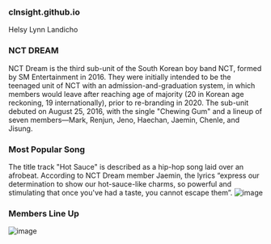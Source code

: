 ### clnsight.github.io
Helsy Lynn Landicho
### NCT DREAM
NCT Dream is the third sub-unit of the South Korean boy band NCT, formed by SM Entertainment in 2016. They were initially intended to be the teenaged unit of NCT with an admission-and-graduation system, in which members would leave after reaching age of majority (20 in Korean age reckoning, 19 internationally), prior to re-branding in 2020. The sub-unit debuted on August 25, 2016, with the single "Chewing Gum" and a lineup of seven members—Mark, Renjun, Jeno, Haechan, Jaemin, Chenle, and Jisung.
### Most Popular Song 
The title track "Hot Sauce" is described as a hip-hop song laid over an afrobeat. According to NCT Dream member Jaemin, the lyrics “express our determination to show our hot-sauce-like charms, so powerful and stimulating that once you've had a taste, you cannot escape them”.
![image](https://github.com/clnsight/clnsight.github.io/assets/152232653/dbdc4c40-a692-48ff-8377-5c8eb9db9b9d)
### Members Line Up 
![image](https://github.com/clnsight/clnsight.github.io/assets/152232653/02f6bdfa-8a06-4fca-93e7-d3326321f949)

